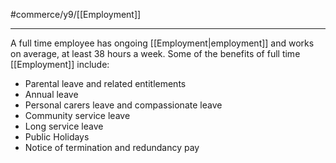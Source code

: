 #commerce/y9/[[Employment]] 

---
A full time employee has ongoing [[Employment|employment]] and works on average, at least 38 hours a week. Some of the benefits of full time [[Employment]] include:

- Parental leave and related entitlements
- Annual leave
- Personal carers leave and compassionate leave 
- Community service leave
- Long service leave
- Public Holidays
- Notice of termination and redundancy pay